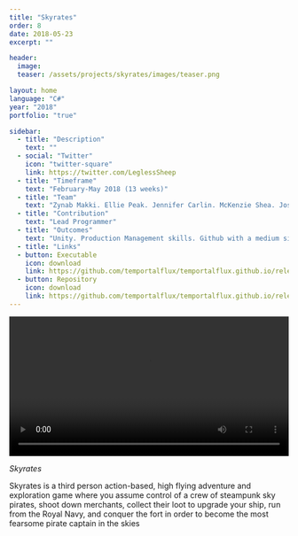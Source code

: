 ```yaml
---
title: "Skyrates"
order: 8
date: 2018-05-23
excerpt: ""

header:
  image: 
  teaser: /assets/projects/skyrates/images/teaser.png

layout: home
language: "C#"
year: "2018"
portfolio: "true"

sidebar:
  - title: "Description"
    text: ""
  - social: "Twitter"
    icon: "twitter-square"
    link: https://twitter.com/LeglessSheep
  - title: "Timeframe"
    text: "February-May 2018 (13 weeks)"
  - title: "Team"
    text: "Zynab Makki. Ellie Peak. Jennifer Carlin. McKenzie Shea. Joshua Greaves. Thomas Ray. Matt Dismuke. Summer Softleigh."
  - title: "Contribution"
    text: "Lead Programmer"
  - title: "Outcomes"
    text: "Unity. Production Management skills. Github with a medium sized team. AI pipeline & behaviors. Optimizations. Networking. Scope management. Med-sized group communication."
  - title: "Links"
  - button: Executable
    icon: download
    link: https://github.com/temportalflux/temportalflux.github.io/releases/download/download-skyrates-executable/Skyrates-0.3.3.zip
  - button: Repository
    icon: download
    link: https://github.com/temportalflux/temportalflux.github.io/releases/download/download-skyrates-repository/Skyrates.zip
---
```


<video style="width:100%;" controls>
  <source src="{{ site.url }}/assets/projects/skyrates/trailer.mp4" type="video/mp4">
</video>

_Skyrates_

<!-- gif of upgrades -->

<!--![screenshot_1]({{ site.url }}{{ site.baseurl }}/assets/projects/dreamtime/images/screenshot_1.png){: .align-center}-->

Skyrates is a third person action-based, high flying adventure and exploration game where you assume control of a crew of steampunk sky pirates, shoot down merchants, collect their loot to upgrade your ship, run from the Royal Navy, and conquer the fort in order to become the most fearsome pirate captain in the skies




